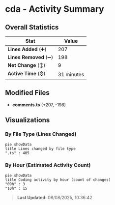 # cda - Activity Summary 

## Overall Statistics

| Stat                   | Value                                                             |
| ---------------------- | ----------------------------------------------------------------- |
| **Lines Added** (➕)   | 207                                          |
| **Lines Removed** (➖) | 198                                        |
| **Net Change** (↕)    | 9                |
| **Active Time** (⌚)   | 31 minutes |


## Modified Files
- **comments.ts** (+207, -198)

## Visualizations

### By File Type (Lines Changed)

```mermaid
pie showData
title Lines changed by file type
".ts" : 405
```

### By Hour (Estimated Activity Count)

```mermaid
pie showData
title Coding activity by hour (count of changes)
"09h" : 3
"10h" : 15
```


> **Last Updated:** 08/08/2025, 10:36:42